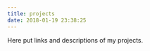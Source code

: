 ```yaml
---
title: projects
date: 2018-01-19 23:38:25
---
```


Here put links and descriptions of  my projects.
